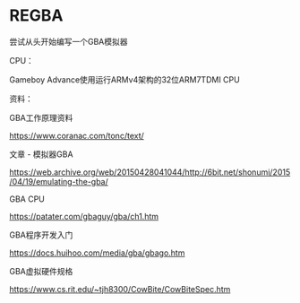 # REGBA
尝试从头开始编写一个GBA模拟器



CPU：

Gameboy Advance使用运行ARMv4架构的32位ARM7TDMI CPU





资料：

GBA工作原理资料

https://www.coranac.com/tonc/text/

文章 - 模拟器GBA

https://web.archive.org/web/20150428041044/http://6bit.net/shonumi/2015/04/19/emulating-the-gba/

GBA CPU

https://patater.com/gbaguy/gba/ch1.htm

GBA程序开发入门

https://docs.huihoo.com/media/gba/gbago.htm

GBA虚拟硬件规格

https://www.cs.rit.edu/~tjh8300/CowBite/CowBiteSpec.htm